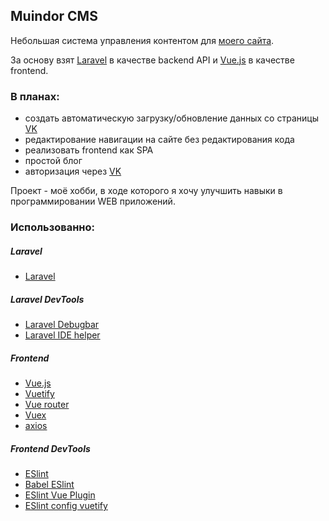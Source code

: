 ## Muindor CMS

Небольшая система управления контентом для [моего сайта](https://muindor.com/).

За основу взят [Laravel](https://laravel.com/) в качестве backend API и 
[Vue.js](https://vuejs.org/) в качестве frontend.

### В планах:

- создать автоматическую загрузку/обновление данных со страницы [VK](https://vk.com)
- редактирование навигации на сайте без редактирования кода
- реализовать frontend как SPA
- простой блог
- авторизация через [VK](https://vk.com) 

Проект - моё хобби, в ходе которого я хочу улучшить навыки в программировании WEB приложений.

### Использованно:

##### Laravel

- [Laravel](https://laravel.com/)

##### Laravel DevTools

- [Laravel Debugbar](https://github.com/barryvdh/laravel-debugbar)
- [Laravel IDE helper](https://github.com/barryvdh/laravel-ide-helper)

##### Frontend

- [Vue.js](https://vuejs.org/)
- [Vuetify](https://vuetifyjs.com)
- [Vue router](https://router.vuejs.org/)
- [Vuex](https://vuex.vuejs.org/)
- [axios](https://github.com/axios/axios)

##### Frontend DevTools

- [ESlint](https://eslint.org/)
- [Babel ESlint](https://github.com/babel/babel-eslint)
- [ESlint Vue Plugin](https://eslint.vuejs.org/)
- [ESlint config vuetify](https://github.com/vuetifyjs/eslint-config-vuetify)

